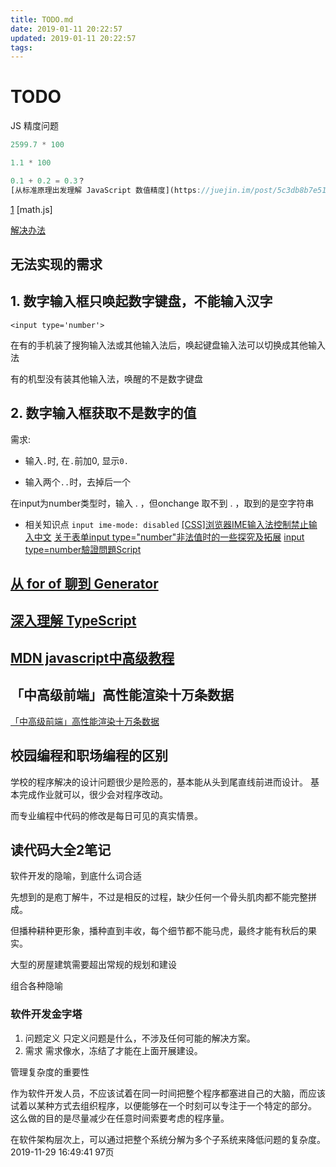 ```yaml
---
title: TODO.md
date: 2019-01-11 20:22:57
updated: 2019-01-11 20:22:57
tags:
---
```


# TODO

JS 精度问题

```js
2599.7 * 100

1.1 * 100

0.1 + 0.2 = 0.3？
[从标准原理出发理解 JavaScript 数值精度](https://juejin.im/post/5c3db8b7e51d45515817bdeb)


```

[1](https://www.cnblogs.com/xinggood/p/6639022.html)
[math.js]

[解决办法](https://blog.csdn.net/qq_39712029/article/details/81031458)

## 无法实现的需求

## 1. 数字输入框只唤起数字键盘，不能输入汉字

`<input type='number'>`

在有的手机装了搜狗输入法或其他输入法后，唤起键盘输入法可以切换成其他输入法

有的机型没有装其他输入法，唤醒的不是数字键盘

## 2. 数字输入框获取不是数字的值

需求:

- 输入`.`时, 在`.`前加0, 显示`0.`

- 输入两个`..`时，去掉后一个

在input为number类型时，输入 . ，但onchange 取不到 . ，取到的是空字符串

- 相关知识点
`input ime-mode: disabled`
[[CSS]浏览器IME输入法控制禁止输入中文](https://blog.csdn.net/yctccg/article/details/52217988)
[关于表单input type="number"非法值时的一些探究及拓展](https://www.qcyoung.com/2015/09/01/type-number%E9%9D%9E%E6%B3%95%E5%80%BC%E7%9A%84%E4%B8%80%E4%BA%9B%E6%8E%A2%E7%A9%B6%E5%8F%8A%E6%8B%93%E5%B1%95/)
[input type=number驗證問題Script](https://www.itread01.com/p/1000919.html)

## [从 for of 聊到 Generator](https://juejin.im/post/5c40484bf265da61171cfb4d)

## [深入理解 TypeScript](https://jkchao.github.io/typescript-book-chinese/project/modules.html)

## [MDN javascript中高级教程](https://developer.mozilla.org/zh-CN/docs/Web/JavaScript)

## 「中高级前端」高性能渲染十万条数据

[「中高级前端」高性能渲染十万条数据](https://juejin.im/post/5d76f469f265da039a28aff7)

## 校园编程和职场编程的区别

学校的程序解决的设计问题很少是险恶的，基本能从头到尾直线前进而设计。
基本完成作业就可以，很少会对程序改动。

而专业编程中代码的修改是每日可见的真实情景。

## 读代码大全2笔记

软件开发的隐喻，到底什么词合适

先想到的是庖丁解牛，不过是相反的过程，缺少任何一个骨头肌肉都不能完整拼成。

但播种耕种更形象，播种直到丰收，每个细节都不能马虎，最终才能有秋后的果实。

大型的房屋建筑需要超出常规的规划和建设

组合各种隐喻

### 软件开发金字塔

1. 问题定义
   只定义问题是什么，不涉及任何可能的解决方案。
2. 需求
   需求像水，冻结了才能在上面开展建设。

管理复杂度的重要性

作为软件开发人员，不应该试着在同一时间把整个程序都塞进自己的大脑，而应该试着以某种方式去组织程序，以便能够在一个时刻可以专注于一个特定的部分。
这么做的目的是尽量减少在任意时间索要考虑的程序量。

在软件架构层次上，可以通过把整个系统分解为多个子系统来降低问题的复杂度。
2019-11-29 16:49:41 97页
